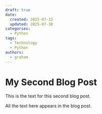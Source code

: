 ```yaml
---
draft: true
date:
  created: 2025-07-15
  updated: 2025-07-30
categories: 
  - Python
tags: 
  - Technology
  - Python
authors:
  - graham
---
```


# My Second Blog Post

This is the text for this second blog post.

<!-- more -->

All the text here appears in the blog post.